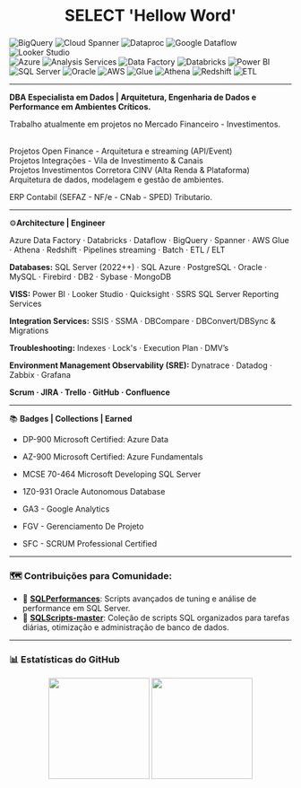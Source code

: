 <h1 align="center">SELECT 'Hellow Word'</h1>

###  

![BigQuery](https://img.shields.io/badge/-BigQuery-4285F4?logo=google-cloud&logoColor=white)
![Cloud Spanner](https://img.shields.io/badge/-Cloud%20Spanner-4285F4?logo=google-cloud&logoColor=white)
![Dataproc](https://img.shields.io/badge/-Dataproc-4285F4?logo=google-cloud&logoColor=white)
![Google Dataflow](https://img.shields.io/badge/-Dataflow-4285F4?logo=google-cloud&logoColor=white)
![Looker Studio](https://img.shields.io/badge/-Looker%20Studio-4285F4?logo=google&logoColor=white)
<br>
![Azure](https://img.shields.io/badge/-Azure-0078D4?logo=microsoftazure&logoColor=white)
![Analysis Services](https://img.shields.io/badge/-Analysis%20Services-0078D4?logo=microsoftazure&logoColor=white)
![Data Factory](https://img.shields.io/badge/-Data%20Factory-0078D4?logo=microsoftazure&logoColor=white)
![Databricks](https://img.shields.io/badge/-Databricks-E8721D?logo=databricks&logoColor=white)
![Power BI](https://img.shields.io/badge/-Power%20BI-F2C811?logo=powerbi&logoColor=black)
![SQL Server](https://img.shields.io/badge/-SQL%20Server-CC2927?logo=microsoft-sql-server&logoColor=white)
![Oracle](https://img.shields.io/badge/-Oracle-F80000?logo=oracle&logoColor=white)
![AWS](https://img.shields.io/badge/-AWS-232F3E?logo=amazon-aws&logoColor=white)
![Glue](https://img.shields.io/badge/-Glue-232F3E?logo=amazon-aws&logoColor=white)
![Athena](https://img.shields.io/badge/-Athena-232F3E?logo=amazon-aws&logoColor=white)
![Redshift](https://img.shields.io/badge/-Redshift-D62B56?logo=amazon-aws&logoColor=white)
![ETL](https://img.shields.io/badge/-ETL-5C2D91?logo=data&logoColor=white)

---
**DBA Especialista em Dados | Arquitetura, Engenharia de Dados e Performance em Ambientes Críticos.**


Trabalho atualmente em projetos no Mercado Financeiro - Investimentos. 

<br>Projetos Open Finance - Arquitetura e streaming (API/Event)
<br>Projetos Integrações - Vila de Investimento & Canais 
<br>Projetos Investimentos Corretora CINV (Alta Renda & Plataforma) 
Arquitetura de dados, modelagem e gestão de ambientes.

ERP Contabil (SEFAZ - NF/e - CNab - SPED) Tributario.

---

⚙️**Architecture | Engineer**

Azure Data Factory · Databricks · Dataflow · BigQuery · Spanner · AWS Glue · Athena · Redshift · Pipelines streaming · Batch · ETL / ELT 

**Databases:**
SQL Server (2022++) · SQL Azure · PostgreSQL · Oracle · MySQL · Firebird · DB2 · Sybase · MongoDB

**VISS:**
Power BI · Looker Studio · Quicksight · SSRS SQL Server Reporting Services

**Integration Services:**
SSIS · SSMA · DBCompare · DBConvert/DBSync & Migrations

**Troubleshooting:**
Indexes · Lock's · Execution Plan · DMV’s

**Environment Management Observability (SRE):** Dynatrace · Datadog · Zabbix · Grafana


**Scrum · JIRA · Trello · GitHub · Confluence**
<br>

---
📚 **Badges | Collections | Earned**
- DP-900 Microsoft Certified: Azure Data 
- AZ-900 Microsoft Certified: Azure Fundamentals
- MCSE 70-464 Microsoft Developing SQL Server 
- 1Z0-931 Oracle Autonomous Database
- GA3 - Google Analytics
 
- FGV - Gerenciamento De Projeto
- SFC - SCRUM Professional Certified


---
### 🗺️ Contribuições para Comunidade:

- 🔧 [**SQLPerformances**](https://github.com/gudamatto/SQLPerformances): Scripts avançados de tuning e análise de performance em SQL Server.
- 🧩 [**SQLScripts-master**](https://github.com/gudamatto/SQLScripts-master): Coleção de scripts SQL organizados para tarefas diárias, otimização e administração de banco de dados.

---

### 📊 Estatísticas do GitHub

<div align="center">
  <img height="180em" src="https://github-readme-stats.vercel.app/api?username=gudamatto&show_icons=true&theme=default&include_all_commits=true&count_private=true"/>
  <img height="180em" src="https://github-readme-stats.vercel.app/api/top-langs/?username=gudamatto&layout=compact&langs_count=8&theme=default"/>
</div>




